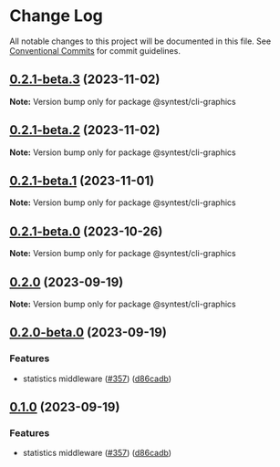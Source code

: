 # Change Log

All notable changes to this project will be documented in this file.
See [Conventional Commits](https://conventionalcommits.org) for commit guidelines.

## [0.2.1-beta.3](https://github.com/syntest-framework/syntest-framework/compare/@syntest/cli-graphics@0.2.1-beta.2...@syntest/cli-graphics@0.2.1-beta.3) (2023-11-02)

**Note:** Version bump only for package @syntest/cli-graphics

## [0.2.1-beta.2](https://github.com/syntest-framework/syntest-framework/compare/@syntest/cli-graphics@0.2.1-beta.1...@syntest/cli-graphics@0.2.1-beta.2) (2023-11-02)

**Note:** Version bump only for package @syntest/cli-graphics

## [0.2.1-beta.1](https://github.com/syntest-framework/syntest-framework/compare/@syntest/cli-graphics@0.2.1-beta.0...@syntest/cli-graphics@0.2.1-beta.1) (2023-11-01)

**Note:** Version bump only for package @syntest/cli-graphics

## [0.2.1-beta.0](https://github.com/syntest-framework/syntest-framework/compare/@syntest/cli-graphics@0.2.0...@syntest/cli-graphics@0.2.1-beta.0) (2023-10-26)

**Note:** Version bump only for package @syntest/cli-graphics

## [0.2.0](https://github.com/syntest-framework/syntest-framework/compare/@syntest/cli-graphics@0.2.0-beta.0...@syntest/cli-graphics@0.2.0) (2023-09-19)

**Note:** Version bump only for package @syntest/cli-graphics

## [0.2.0-beta.0](https://github.com/syntest-framework/syntest-framework/compare/@syntest/cli-graphics@0.1.0-beta.3...@syntest/cli-graphics@0.2.0-beta.0) (2023-09-19)

### Features

- statistics middleware ([#357](https://github.com/syntest-framework/syntest-framework/issues/357)) ([d86cadb](https://github.com/syntest-framework/syntest-framework/commit/d86cadb23523ce89688e98cc0805a8fee31e531d))

## [0.1.0](https://github.com/syntest-framework/syntest-framework/compare/@syntest/cli-graphics@0.1.0-beta.3...@syntest/cli-graphics@0.1.0) (2023-09-19)

### Features

- statistics middleware ([#357](https://github.com/syntest-framework/syntest-framework/issues/357)) ([d86cadb](https://github.com/syntest-framework/syntest-framework/commit/d86cadb23523ce89688e98cc0805a8fee31e531d))
